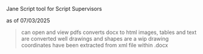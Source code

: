 Jane Script tool for Script Supervisors

as of 07/03/2025
> can open and view pdfs
> converts docx to html
> images, tables and text are converted well
> drawings and shapes are a wip
> drawing coordinates have been extracted from xml file within .docx
> 
